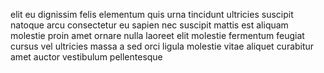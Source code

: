 elit eu dignissim felis elementum quis urna tincidunt ultricies suscipit natoque
arcu consectetur eu sapien nec suscipit mattis est aliquam molestie proin amet
ornare nulla laoreet elit molestie fermentum feugiat cursus vel ultricies massa
a sed orci ligula molestie vitae aliquet curabitur amet auctor vestibulum
pellentesque